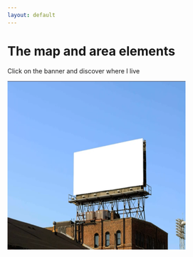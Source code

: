 ```yaml
---
layout: default
---
```

<h1>The map and area elements</h1>

<p>Click on the banner and discover where I live</p>

<img src="Imagine Your ADVERTISING hERE.jpg" alt="WhoAmI" usemap="#workmap" width="400" height="379">

<map name="workmap">
  <area shape="rect" coords="34,44,135,175" alt="ByNight" href="img/Skyline-Milano%20-%202%20-%20little.jpg">
  <area shape="rect" coords="24,14,270,350" alt="ByDay" href="img/Milano_City_Life.jpg">
  
<!--  <area shape="rect" coords="290,172,333,250" alt="Phone" href="phone.htm">   
  <area shape="circle" coords="337,300,44" alt="Cup of coffee" href="coffee.htm"> -->
</map>
<div>

</div>
